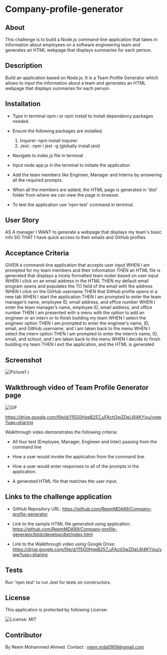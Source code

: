 # Company-profile-generator

## About

This challenge is to build a Node.js command-line application that takes in information about employees on a software engineering team and generates an HTML webpage that displays summaries for each person. 

## Description
Build an application based on Node.js. It is a Team Profile Generator which allows to input the information about a team and  generates an HTML webpage that displays summaries for each person. 

## Installation

- Type in terminal npm i or npm install to install dependency packages needed.
- Ensure the following packages are installed.
   1. Inquirer: npm install inquirer
    2. Jest : npm i jest -g (globally install jest)

- Navigate to index.js file in terminal
- Input node app.js in the terminal to initiate the application
- Add the team members like Engineer, Manager and Interns by answering all the required prompts.
- When all the members are added, the HTML page is generated in 'dist' folder from where we can view the page in browser.
- To test the application use 'npm test' command in terminal. 

## User Story

AS A manager
I WANT to generate a webpage that displays my team's basic info
SO THAT I have quick access to their emails and GitHub profiles

## Acceptance Criteria

GIVEN a command-line application that accepts user input
WHEN I am prompted for my team members and their information
THEN an HTML file is generated that displays a nicely formatted team roster based on user input
WHEN I click on an email address in the HTML
THEN my default email program opens and populates the TO field of the email with the address
WHEN I click on the GitHub username
THEN that GitHub profile opens in a new tab
WHEN I start the application
THEN I am prompted to enter the team manager’s name, employee ID, email address, and office number
WHEN I enter the team manager’s name, employee ID, email address, and office number
THEN I am presented with a menu with the option to add an engineer or an intern or to finish building my team
WHEN I select the engineer option
THEN I am prompted to enter the engineer’s name, ID, email, and GitHub username, and I am taken back to the menu
WHEN I select the intern option
THEN I am prompted to enter the intern’s name, ID, email, and school, and I am taken back to the menu
WHEN I decide to finish building my team
THEN I exit the application, and the HTML is generated


## Screenshot
![Picture1](https://user-images.githubusercontent.com/94458512/164998675-43cc0b4e-fdd9-4690-9354-44e56101d1e2.png)
)

## Walkthrough video of Team Profile Generator page

![GIF](./images/team%20Profile%20Gen.gif) 

https://drive.google.com/file/d/115G0HgeB257_uFActt3wZDeL6I4KYjxu/view?usp=sharing

Walkthrough video demonstrates the following criteria:

- All four test (Employee, Manager, Engineer and Inter) passing from the command line

- How a user would invoke the application from the command line.

- How a user would enter responses to all of the prompts in the application.

- A generated HTML file that matches the user input.

## Links to the challenge application

- GitHub Repository URL: 
https://github.com/ReemMDA99/Company-profile-generator

- Link to the sample HTML file generated using application: 
https://github.com/ReemMDA99/Company-profile-generator/blob/develop/dist/index.html

- Link to the Walkthrough video using Google Drive:
https://drive.google.com/file/d/115G0HgeB257_uFActt3wZDeL6I4KYjxu/view?usp=sharing

## Tests
Run 'npm test' to run Jest for tests on constructors.

## License
This application is protected by following License: 

![License: MIT](https://img.shields.io/badge/License-MIT-yellow.svg)

## Contributor

By Reem Mohammed Ahmed.
Contact : reem.mda0909@gmail.com
